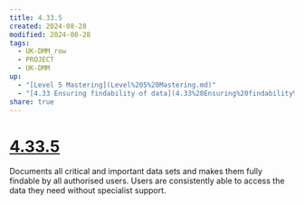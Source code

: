 ```yaml
---
title: 4.33.5
created: 2024-08-28
modified: 2024-08-28
tags:
  - UK-DMM_row
  - PROJECT
  - UK-DMM
up:
  - "[Level 5 Mastering](Level%205%20Mastering.md)"
  - "[4.33 Ensuring findability of data](4.33%20Ensuring%20findability%20of%20data.md)"
share: true
---
```

# [4.33.5](4.33.5.md)

Documents all critical and important data sets and makes them fully findable by all authorised users. Users are consistently able to access the data they need without specialist support.
